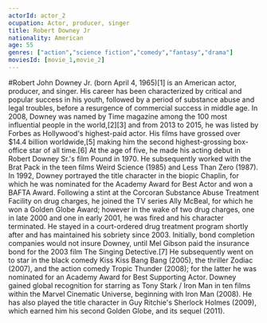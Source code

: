 ```yaml
---
actorId: actor_2
ocupation: Actor, producer, singer
title: Robert Downey Jr
nationality: American
age: 55
genres: ["action","science fiction","comedy","fantasy","drama"]
moviesId: [movie_1,movie_2]
---
```


#Robert John Downey Jr. (born April 4, 1965)[1] is an American actor, producer, and singer.
His career has been characterized by critical and popular success in his youth, followed by a period of substance abuse and legal troubles, before a resurgence of commercial success in middle age.
In 2008, Downey was named by Time magazine among the 100 most influential people in the world,[2][3] and from 2013 to 2015, he was listed by Forbes as Hollywood's highest-paid actor.
His films have grossed over $14.4 billion worldwide,[5] making him the second highest-grossing box-office star of all time.[6]
At the age of five, he made his acting debut in Robert Downey Sr.'s film Pound in 1970.
He subsequently worked with the Brat Pack in the teen films Weird Science (1985) and Less Than Zero (1987).
In 1992, Downey portrayed the title character in the biopic Chaplin, for which he was nominated for the Academy Award for Best Actor and won a BAFTA Award. Following a stint at the Corcoran Substance Abuse Treatment Facility on drug charges, he joined the TV series Ally McBeal, for which he won a Golden Globe Award; however in the wake of two drug charges, one in late 2000 and one in early 2001, he was fired and his character terminated. He stayed in a court-ordered drug treatment program shortly after and has maintained his sobriety since 2003.
Initially, bond completion companies would not insure Downey, until Mel Gibson paid the insurance bond for the 2003 film The Singing Detective.[7] He subsequently went on to star in the black comedy Kiss Kiss Bang Bang (2005), the thriller Zodiac (2007), and the action comedy Tropic Thunder (2008); for the latter he was nominated for an Academy Award for Best Supporting Actor. Downey gained global recognition for starring as Tony Stark / Iron Man in ten films within the Marvel Cinematic Universe, beginning with Iron Man (2008). He has also played the title character in Guy Ritchie's Sherlock Holmes (2009), which earned him his second Golden Globe, and its sequel (2011).
